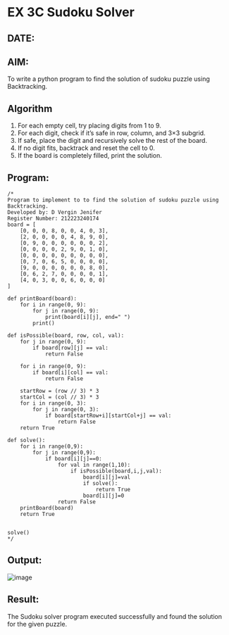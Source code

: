 # EX 3C Sudoku Solver
## DATE:
## AIM:
To write a python program to find the solution of sudoku puzzle using Backtracking.


## Algorithm
1. For each empty cell, try placing digits from 1 to 9.
2. For each digit, check if it’s safe in row, column, and 3×3 subgrid.
3. If safe, place the digit and recursively solve the rest of the board.
4. If no digit fits, backtrack and reset the cell to 0.
5. If the board is completely filled, print the solution.  

## Program:
```
/*
Program to implement to to find the solution of sudoku puzzle using Backtracking.
Developed by: D Vergin Jenifer
Register Number: 212223240174
board = [
    [0, 0, 0, 8, 0, 0, 4, 0, 3],
    [2, 0, 0, 0, 0, 4, 8, 9, 0],
    [0, 9, 0, 0, 0, 0, 0, 0, 2],
    [0, 0, 0, 0, 2, 9, 0, 1, 0],
    [0, 0, 0, 0, 0, 0, 0, 0, 0],
    [0, 7, 0, 6, 5, 0, 0, 0, 0],
    [9, 0, 0, 0, 0, 0, 0, 8, 0],
    [0, 6, 2, 7, 0, 0, 0, 0, 1],
    [4, 0, 3, 0, 0, 6, 0, 0, 0]
]

def printBoard(board):
    for i in range(0, 9):
        for j in range(0, 9):
            print(board[i][j], end=" ")
        print()

def isPossible(board, row, col, val):
    for j in range(0, 9):
        if board[row][j] == val:
            return False

    for i in range(0, 9):
        if board[i][col] == val:
            return False

    startRow = (row // 3) * 3
    startCol = (col // 3) * 3
    for i in range(0, 3):
        for j in range(0, 3):
            if board[startRow+i][startCol+j] == val:
                return False
    return True

def solve():
    for i in range(0,9):
        for j in range(0,9):
            if board[i][j]==0:
                for val in range(1,10):
                    if isPossible(board,i,j,val):
                        board[i][j]=val
                        if solve():
                            return True
                        board[i][j]=0
                return False
    printBoard(board)
    return True

                    
solve()
*/
```

## Output:

![image](https://github.com/user-attachments/assets/82153982-c461-4cd4-aa74-202d2ac4ecc3)


## Result:
The Sudoku solver program executed successfully and found the solution for the given puzzle.

